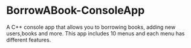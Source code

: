 # BorrowABook-ConsoleApp
A C++ console app that allows you to borrowing books, adding new users,books and more.
This app includes 10 menus and each menu has different features.
